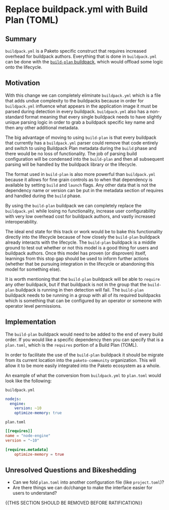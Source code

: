 # Replace buildpack.yml with Build Plan (TOML)

## Summary

`buildpack.yml` is a Paketo specific construct that requires increased overhead for buildpack authors. Everything that is done in `buildpack.yml` can be done with the [`build-plan` buildpack](https://github.com/ForestEckhardt/build-plan), which would offload some logic onto the lifecycle.

## Motivation

With this change we can completely eliminate `buildpack.yml` which is a file that adds undue complexity to the buildpacks because in order for `buildpack.yml` influence what appears in the application image it must be parsed during detection in every buildpack. `buildpack.yml` also has a non-standard format meaning that every single buildpack needs to have slightly unique parsing logic in order to grab a buildpack specific key name and then any other additional metadata.

The big advantage of moving to using `build-plan` is that every buildpack that currently has a `buildpack.yml` parser could remove that code entirely and switch to using Buildpack Plan metadata during the `build` phase and there would be no loss of functionality. The job of parsing build configuration will be condensed into the `build-plan` and then all subsequent parsing will be handled by the buildpack library or the lifecycle.

The format used in `build-plan` is also more powerful than `buildpack.yml` because it allows for fine grain controls as to when that dependency is available by setting `build` and `launch` flags. Any other data that is not the dependency name or version can be put in the metadata section of requires and handled during the `build` phase.

By using the `build-plan` buildpack we can completely replace the `buildpack.yml` while losing no functionality, increase user configurability with very low overhead cost for buildpack authors, and vastly increased interoperability.

The ideal end state for this track or work would be to bake this functionality directly into the lifecycle because of how closely the `build-plan` buildpack already interacts with the lifecycle. The `build-plan` buildpack is a middle ground to test out whether or not this model is a good thing for users and buildpack authors. Once this model has proven (or disproven) itself, learnings from this stop gap should be used to inform further actions (whether that be pursuing integration in the lifecycle or abandoning this model for something else).

It is worth mentioning that the `build-plan` buildpack will be able to `require` any other buildpack, but if that buildpack is not in the group that the `build-plan` buildpack is running in then detection will fail. The `build-plan` buildpack needs to be running in a group with all of its required buildpacks which is something that can be configured by an operator or someone with operator level permissions.

## Implementation

The `build-plan` buildpack would need to be added to the end of every build order. If you would like a specific dependency then you can specify that is a `plan.toml`, which is the `requires` portion of a Build Plan (TOML).

In order to facilitate the use of the `build-plan` buildpack it should be migrate from its current location into the `paketo-community` organization. This will allow it to be more easily integrated into the Paketo ecosystem as a whole.

An example of what the conversion from `buildpack.yml` to `plan.toml` would look like the following:

`buildpack.yml`
```yaml
nodejs:
  engine:
    version: ~10
    optimize-memory: true
```

`plan.toml`
```toml
[[requires]]
name = "node-engine"
version = "~10"

[requires.metadata]
    optimize-memory = true
```

## Unresolved Questions and Bikeshedding

- Can we fold `plan.toml` into another configuration file (like `project.toml`)?
- Are there things we can do/change to make the interface easier for users to understand?

{{THIS SECTION SHOULD BE REMOVED BEFORE RATIFICATION}}
